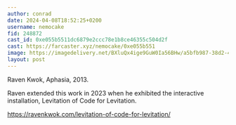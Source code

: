```yaml
---
author: conrad
date: 2024-04-08T18:52:25+0200
username: nemocake
fid: 248872
cast_id: 0xe055b5511dc6879e2ccc78e1b8ce46355c504d2f
cast: https://farcaster.xyz/nemocake/0xe055b551
image: https://imagedelivery.net/BXluQx4ige9GuW0Ia56BHw/a5bfb987-38d2-4d2b-081f-8d076ab36000/original
layout: post
---
```


Raven Kwok, Aphasia, 2013.

Raven extended this work in 2023 when he exhibited the interactive installation, Levitation of Code for Levitation.

https://ravenkwok.com/levitation-of-code-for-levitation/

<img src='https://imagedelivery.net/BXluQx4ige9GuW0Ia56BHw/a5bfb987-38d2-4d2b-081f-8d076ab36000/original' alt='' referrerpolicy='no-referrer'/>
